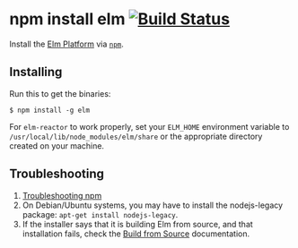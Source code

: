 npm install elm [![Build Status](https://travis-ci.org/elm-lang/elm-platform.svg?branch=master)](http://travis-ci.org/elm-lang/elm-platform)
===============

Install the [Elm Platform](https://github.com/elm-lang/elm-platform) via [`npm`](https://www.npmjs.com).

## Installing

Run this to get the binaries:

```
$ npm install -g elm
```

For `elm-reactor` to work properly, set your `ELM_HOME` environment variable to `/usr/local/lib/node_modules/elm/share` or the appropriate directory created on your machine.

## Troubleshooting

1. [Troubleshooting npm](https://github.com/npm/npm/wiki/Troubleshooting)
2. On Debian/Ubuntu systems, you may have to install the nodejs-legacy package: `apt-get install nodejs-legacy`.
3. If the installer says that it is building Elm from source, and that installation fails, check the [Build from Source](https://github.com/elm-lang/elm-platform/blob/master/README.md#build-from-source) documentation.

